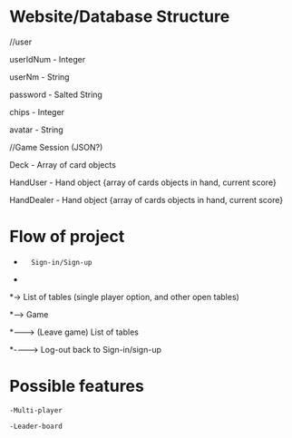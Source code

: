 # Website/Database Structure

//user

userIdNum - Integer

userNm - String

password - Salted String

chips - Integer

avatar - String



//Game Session (JSON?)

Deck		- Array of card objects

HandUser	- Hand object {array of cards objects in hand, current score}

HandDealer	- Hand object {array of cards objects in hand, current score}


# Flow of project

*		Sign-in/Sign-up
*		
*-> 	List of tables (single player option, and other open tables)

*-->	Game

*--->	(Leave game) List of tables

*---->	Log-out back to Sign-in/sign-up



# Possible features

	-Multi-player
	
	-Leader-board
	
